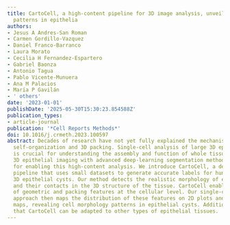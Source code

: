 ```yaml
---
title: CartoCell, a high-content pipeline for 3D image analysis, unveils cell morphology
  patterns in epithelia
authors:
- Jesus A Andres-San Roman
- Carmen Gordillo-Vazquez
- Daniel Franco-Barranco
- Laura Morato
- Cecilia H Fernandez-Espartero
- Gabriel Baonza
- Antonio Tagua
- Pablo Vicente-Munuera
- Ana M Palacios
- Marı́a P Gavilán
- ' others'
date: '2023-01-01'
publishDate: '2025-05-30T15:30:23.854588Z'
publication_types:
- article-journal
publication: '*Cell Reports Methods*'
doi: 10.1016/j.crmeth.2023.100597
abstract: Decades of research have not yet fully explained the mechanisms of epithelial
  self-organization and 3D packing. Single-cell analysis of large 3D epithelial libraries
  is crucial for understanding the assembly and function of whole tissues. Combining
  3D epithelial imaging with advanced deep-learning segmentation methods is essential
  for enabling this high-content analysis. We introduce CartoCell, a deep-learning-based
  pipeline that uses small datasets to generate accurate labels for hundreds of whole
  3D epithelial cysts. Our method detects the realistic morphology of epithelial cells
  and their contacts in the 3D structure of the tissue. CartoCell enables the quantification
  of geometric and packing features at the cellular level. Our single-cell cartography
  approach then maps the distribution of these features on 2D plots and 3D surface
  maps, revealing cell morphology patterns in epithelial cysts. Additionally, we show
  that CartoCell can be adapted to other types of epithelial tissues.
---
```

